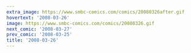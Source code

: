 ```yaml
---
extra_image: https://www.smbc-comics.com/comics/20080326after.gif
hovertext: '2008-03-26'
image: https://www.smbc-comics.com/comics/20080326.gif
next_comic: '2008-03-27'
prev_comic: '2008-03-25'
title: '2008-03-26'
---
```


